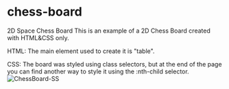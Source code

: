 # chess-board
 2D Space Chess Board 
This is an example of a 2D Chess Board created with HTML&CSS only.

HTML: The main element used to create it is "table".

 CSS: The board was styled using class selectors, but at the end of the page you can find another way to style it using the :nth-child selector.
![ChessBoard-SS](https://user-images.githubusercontent.com/98034603/156619313-bdae5047-7b97-4979-924d-d2a51d59adeb.png)

